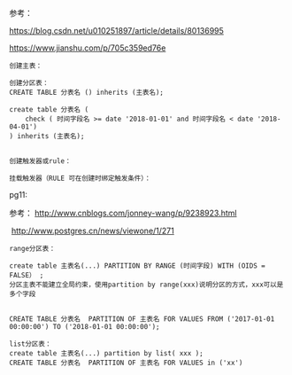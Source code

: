 参考： 

https://blog.csdn.net/u010251897/article/details/80136995

https://www.jianshu.com/p/705c359ed76e



```
创建主表：

创建分区表：
CREATE TABLE 分表名 () inherits (主表名);  

create table 分表名 (
    check ( 时间字段名 >= date '2018-01-01' and 时间字段名 < date '2018-04-01')
) inherits (主表名);


创建触发器或rule：

挂载触发器（RULE 可在创建时绑定触发条件）：

```

pg11: 

参考：  http://www.cnblogs.com/jonney-wang/p/9238923.html

​		http://www.postgres.cn/news/viewone/1/271

```
range分区表：

create table 主表名(...) PARTITION BY RANGE (时间字段) WITH (OIDS = FALSE） ;
分区主表不能建立全局约束，使用partition by range(xxx)说明分区的方式，xxx可以是多个字段


CREATE TABLE 分表名  PARTITION OF 主表名 FOR VALUES FROM ('2017-01-01 00:00:00') TO ('2018-01-01 00:00:00');

list分区表：
create table 主表名(...) partition by list( xxx );
CREATE TABLE 分表名  PARTITION OF 主表名 FOR VALUES in ('xx')
```



